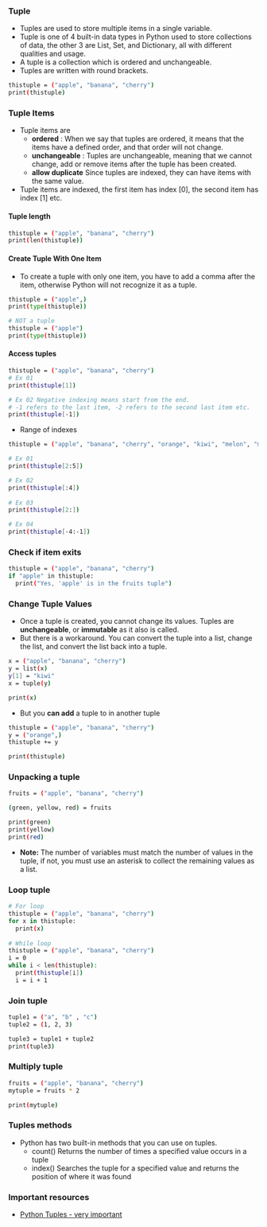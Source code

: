 ### Tuple
* Tuples are used to store multiple items in a single variable.
* Tuple is one of 4 built-in data types in Python used to store collections of data, the other 3 are List, Set, and Dictionary, all with different qualities and usage.
* A tuple is a collection which is ordered and unchangeable.
* Tuples are written with round brackets.
```bash
thistuple = ("apple", "banana", "cherry")
print(thistuple) 
```
### Tuple Items
* Tuple items are 
  * **ordered** : When we say that tuples are ordered, it means that the items have a defined order, and that order will not change.
  * **unchangeable** : Tuples are unchangeable, meaning that we cannot change, add or remove items after the tuple has been created.
  * **allow duplicate** Since tuples are indexed, they can have items with the same value.
* Tuple items are indexed, the first item has index [0], the second item has index [1] etc.

####  Tuple length
```bash
thistuple = ("apple", "banana", "cherry")
print(len(thistuple)) 
```

#### Create Tuple With One Item
* To create a tuple with only one item, you have to add a comma after the item, otherwise Python will not recognize it as a tuple.
```bash
thistuple = ("apple",)
print(type(thistuple))

# NOT a tuple
thistuple = ("apple")
print(type(thistuple)) 
```

#### Access tuples
```bash
thistuple = ("apple", "banana", "cherry")
# Ex 01
print(thistuple[1])

# Ex 02 Negative indexing means start from the end.
# -1 refers to the last item, -2 refers to the second last item etc.
print(thistuple[-1])
```

* Range of indexes
```bash
thistuple = ("apple", "banana", "cherry", "orange", "kiwi", "melon", "mango")

# Ex 01
print(thistuple[2:5])

# Ex 02
print(thistuple[:4])
 
# Ex 03
print(thistuple[2:]) 

# Ex 04
print(thistuple[-4:-1])

```

### Check if item exits
```bash
thistuple = ("apple", "banana", "cherry")
if "apple" in thistuple:
  print("Yes, 'apple' is in the fruits tuple")
```

### Change Tuple Values
* Once a tuple is created, you cannot change its values. Tuples are **unchangeable**, or **immutable** as it also is called.
* But there is a workaround. You can convert the tuple into a list, change the list, and convert the list back into a tuple.
```bash
x = ("apple", "banana", "cherry")
y = list(x)
y[1] = "kiwi"
x = tuple(y)

print(x) 
```
* But you **can add** a tuple to in another tuple
```bash
thistuple = ("apple", "banana", "cherry")
y = ("orange",)
thistuple += y

print(thistuple) 
```

### Unpacking a tuple
```bash
fruits = ("apple", "banana", "cherry")

(green, yellow, red) = fruits

print(green)
print(yellow)
print(red)
```
* **Note:** The number of variables must match the number of values in the tuple, if not, you must use an asterisk to collect the remaining values as a list.

### Loop tuple
```bash
# For loop
thistuple = ("apple", "banana", "cherry")
for x in thistuple:
  print(x)
  
# While loop
thistuple = ("apple", "banana", "cherry")
i = 0
while i < len(thistuple):
  print(thistuple[i])
  i = i + 1
```

### Join tuple
```bash
tuple1 = ("a", "b" , "c")
tuple2 = (1, 2, 3)

tuple3 = tuple1 + tuple2
print(tuple3)
```

### Multiply tuple
```bash
fruits = ("apple", "banana", "cherry")
mytuple = fruits * 2

print(mytuple)
```

### Tuples methods
* Python has two built-in methods that you can use on tuples.
  * count()	Returns the number of times a specified value occurs in a tuple
  * index()	Searches the tuple for a specified value and returns the position of where it was found

### Important resources
* [Python Tuples - very important]("https://www.w3schools.com/python/python_tuples.asp")